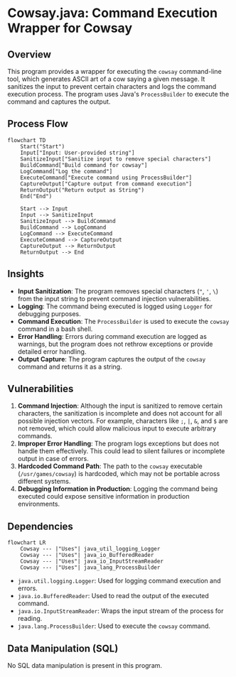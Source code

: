 # Cowsay.java: Command Execution Wrapper for Cowsay

## Overview
This program provides a wrapper for executing the `cowsay` command-line tool, which generates ASCII art of a cow saying a given message. It sanitizes the input to prevent certain characters and logs the command execution process. The program uses Java's `ProcessBuilder` to execute the command and captures the output.

## Process Flow
```mermaid
flowchart TD
    Start("Start")
    Input["Input: User-provided string"]
    SanitizeInput["Sanitize input to remove special characters"]
    BuildCommand["Build command for cowsay"]
    LogCommand["Log the command"]
    ExecuteCommand["Execute command using ProcessBuilder"]
    CaptureOutput["Capture output from command execution"]
    ReturnOutput("Return output as String")
    End("End")

    Start --> Input
    Input --> SanitizeInput
    SanitizeInput --> BuildCommand
    BuildCommand --> LogCommand
    LogCommand --> ExecuteCommand
    ExecuteCommand --> CaptureOutput
    CaptureOutput --> ReturnOutput
    ReturnOutput --> End
```

## Insights
- **Input Sanitization**: The program removes special characters (`"`, `'`, `\`) from the input string to prevent command injection vulnerabilities.
- **Logging**: The command being executed is logged using `Logger` for debugging purposes.
- **Command Execution**: The `ProcessBuilder` is used to execute the `cowsay` command in a bash shell.
- **Error Handling**: Errors during command execution are logged as warnings, but the program does not rethrow exceptions or provide detailed error handling.
- **Output Capture**: The program captures the output of the `cowsay` command and returns it as a string.

## Vulnerabilities
1. **Command Injection**: Although the input is sanitized to remove certain characters, the sanitization is incomplete and does not account for all possible injection vectors. For example, characters like `;`, `|`, `&`, and `$` are not removed, which could allow malicious input to execute arbitrary commands.
2. **Improper Error Handling**: The program logs exceptions but does not handle them effectively. This could lead to silent failures or incomplete output in case of errors.
3. **Hardcoded Command Path**: The path to the `cowsay` executable (`/usr/games/cowsay`) is hardcoded, which may not be portable across different systems.
4. **Debugging Information in Production**: Logging the command being executed could expose sensitive information in production environments.

## Dependencies
```mermaid
flowchart LR
    Cowsay --- |"Uses"| java_util_logging_Logger
    Cowsay --- |"Uses"| java_io_BufferedReader
    Cowsay --- |"Uses"| java_io_InputStreamReader
    Cowsay --- |"Uses"| java_lang_ProcessBuilder
```

- `java.util.logging.Logger`: Used for logging command execution and errors.
- `java.io.BufferedReader`: Used to read the output of the executed command.
- `java.io.InputStreamReader`: Wraps the input stream of the process for reading.
- `java.lang.ProcessBuilder`: Used to execute the `cowsay` command.

## Data Manipulation (SQL)
No SQL data manipulation is present in this program.
